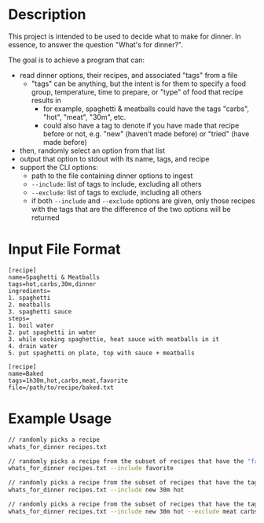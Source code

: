 # Description

This project is intended to be used to decide what to make for dinner. In essence, to answer the question "What's for dinner?".

The goal is to achieve a program that can:

-   read dinner options, their recipes, and associated "tags" from a file
    -   "tags" can be anything, but the intent is for them to specify a food group, temperature, time to prepare, or "type" of food that recipe results in
        -   for example, spaghetti & meatballs could have the tags "carbs", "hot", "meat", "30m", etc.
        -   could also have a tag to denote if you have made that recipe before or not, e.g. "new" (haven't made before) or "tried" (have made before)
-   then, randomly select an option from that list
-   output that option to stdout with its name, tags, and recipe
-   support the CLI options:
    -   path to the file containing dinner options to ingest
    -   `--include`: list of tags to include, excluding all others
    -   `--exclude`: list of tags to exclude, including all others
    -   if both `--include` and `--exclude` options are given, only those recipes with the tags that are the difference of the two options will be returned

# Input File Format

```
[recipe]
name=Spaghetti & Meatballs
tags=hot,carbs,30m,dinner
ingredients=
1. spaghetti
2. meatballs
3. spaghetti sauce
steps=
1. boil water
2. put spaghetti in water
3. while cooking spaghettie, heat sauce with meatballs in it
4. drain water
5. put spaghetti on plate, top with sauce + meatballs

[recipe]
name=Baked
tags=1h30m,hot,carbs,meat,favorite
file=/path/to/recipe/baked.txt
```

# Example Usage

```bash
// randomly picks a recipe
whats_for_dinner recipes.txt

// randomly picks a recipe from the subset of recipes that have the "favorite" tag
whats_for_dinner recipes.txt --include favorite

// randomly picks a recipe from the subset of recipes that have the tags ("new" OR "30m" OR "hot")
whats_for_dinner recipes.txt --include new 30m hot

// randomly picks a recipe from the subset of recipes that have the tags ("new" OR "30m" OR "hot") AND NOT ("meat" OR "carbs")
whats_for_dinner recipes.txt --include new 30m hot --exclude meat carbs
```
